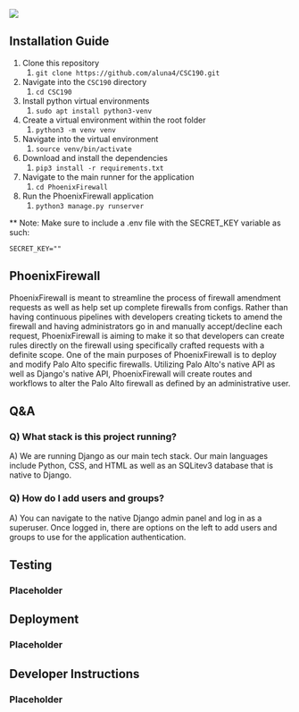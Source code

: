 ![](https://lh7-us.googleusercontent.com/Q5qISaC80enw9vhh_JmkwlelJS5Kkxu_U5Oy03W-LZ7wMiQUXAb2MhCGINlo3p8Ft8Lvy-j1uT8bh09CySWQZFcyg8GRVQoeQ3VskPOTfi_cfD356djTSzpTgreCIgoiUV_o2vDvsYpfx6o=s2048)

## Installation Guide
1) Clone this repository
	1) `git clone https://github.com/aluna4/CSC190.git`
2) Navigate into the `CSC190` directory
	1) `cd CSC190`
3) Install python virtual environments
	1) `sudo apt install python3-venv`
4) Create a virtual environment within the root folder
	1) `python3 -m venv venv`
5) Navigate into the virtual environment 
	1) `source venv/bin/activate`
6) Download and install the dependencies
	1) `pip3 install -r requirements.txt`
7) Navigate to the main runner for the application
	1) `cd PhoenixFirewall`
8) Run the PhoenixFirewall application
	1) `python3 manage.py runserver`

** Note: Make sure to include a .env file with the SECRET_KEY variable as such:
`````
SECRET_KEY=""
`````

## PhoenixFirewall
PhoenixFirewall is meant to streamline the process of firewall amendment requests as well as help set up complete firewalls from configs. Rather than having continuous pipelines with developers creating tickets to amend the firewall and having administrators go in and manually accept/decline each request, PhoenixFirewall is aiming to make it so that developers can create rules directly on the firewall using specifically crafted requests with a definite scope. One of the main purposes of PhoenixFirewall  is to deploy and modify Palo Alto specific firewalls.  Utilizing Palo Alto's native API as well as Django's native API, PhoenixFirewall will create routes and workflows to alter the Palo Alto firewall as defined by an administrative user.

## Q&A
### Q)  What stack is this project running?
A) We are running Django as our main tech stack. Our main languages include Python, CSS, and HTML as well as an SQLitev3 database that is native to Django.

### Q) How do I add users and groups?
A) You can navigate to the native Django admin panel and log in as a superuser. Once logged in, there are options on the left to add users and groups to use for the application authentication. 

## Testing
### Placeholder

## Deployment
### Placeholder

## Developer Instructions
### Placeholder
